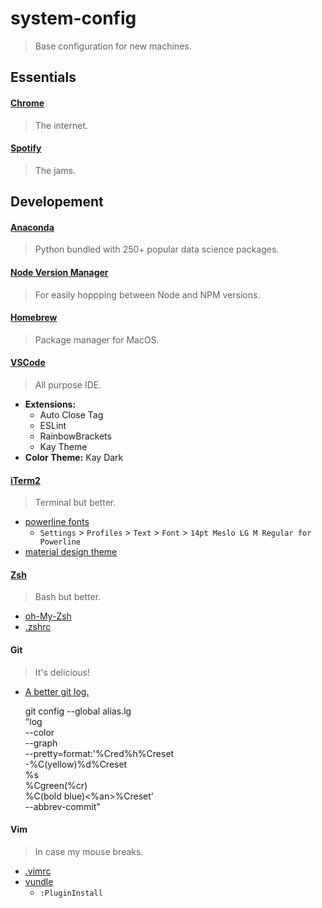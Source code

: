 # system-config

> Base configuration for new machines.

## Essentials

#### [Chrome](https://support.google.com/chrome/answer/95346?co=GENIE.Platform%3DDesktop&hl=en)

> The internet.

#### [Spotify](https://www.spotify.com/us/download/other/)

> The jams.

## Developement

#### [Anaconda](https://docs.continuum.io/anaconda/install)

> Python bundled with 250+ popular data science packages.

#### [Node Version Manager](https://github.com/creationix/nvm)

> For easily hoppping between Node and NPM versions.

#### [Homebrew](https://brew.sh/)

> Package manager for MacOS.

#### [VSCode](https://coderwall.com/p/euwpig/a-better-git-log)

> All purpose IDE.

* **Extensions:**
  * Auto Close Tag
  * ESLint
  * RainbowBrackets
  * Kay Theme
* **Color Theme:** Kay Dark

#### [iTerm2](https://www.iterm2.com/)

> Terminal but better.

* [powerline fonts](https://github.com/powerline/fonts)
  * `Settings` > `Profiles` > `Text` > `Font` > `14pt Meslo LG M Regular for Powerline`
* [material design theme](https://github.com/MartinSeeler/iterm2-material-design)

#### [Zsh](https://github.com/robbyrussell/oh-my-zsh/wiki/Installing-ZSH)

> Bash but better.

* [oh-My-Zsh](https://github.com/robbyrussell/oh-my-zsh)
* [.zshrc](./.zshrc)

#### Git

> It's delicious!

* [A better git log.](https://coderwall.com/p/euwpig/a-better-git-log)

    git config --global alias.lg \
        "log \
            --color \
            --graph \
            --pretty=format:'%Cred%h%Creset \
                             -%C(yellow)%d%Creset \
                             %s \
                             %Cgreen(%cr) \
                             %C(bold blue)<%an>%Creset' \
            --abbrev-commit"

#### Vim

> In case my mouse breaks.

* [.vimrc](./.vimrc)
* [vundle](https://github.com/VundleVim/Vundle.vim)
  * `:PluginInstall`

